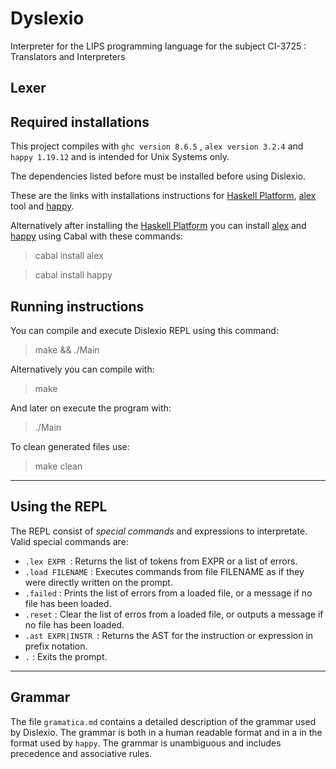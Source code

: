 # Dyslexio

Interpreter for the LIPS programming language for the subject CI-3725 : Translators and Interpreters

## Lexer

## Required installations

This project compiles with ```ghc version 8.6.5``` , ```alex version 3.2.4``` and ```happy 1.19.12``` and is intended for Unix Systems only.

The dependencies listed before must be installed before using Dislexio.

These are the links with installations instructions for [Haskell Platform](https://www.haskell.org/downloads/), [alex](https://www.haskell.org/alex/) tool and [happy](https://www.haskell.org/happy/).

Alternatively after installing the [Haskell Platform](https://www.haskell.org/downloads/) you can install [alex](https://www.haskell.org/alex/) and [happy](https://www.haskell.org/happy/) using Cabal with these commands:
> cabal install alex

> cabal install happy

## Running instructions

You can compile and execute Dislexio REPL using this command:
> make && ./Main

Alternatively you can compile with:
> make

And later on execute the program with:
> ./Main

To clean generated files use:
> make clean

---
## Using the REPL

The REPL consist of *special commands* and expressions to interpretate. Valid special commands are: 

* ```.lex EXPR ```: Returns the list of tokens from EXPR or a list of errors.
* ```.load FILENAME``` : Executes commands from file FILENAME as if they were directly written on the prompt.
* ```.failed``` : Prints the list of errors from a loaded file, or a message if no file has been loaded.
* ```.reset``` : Clear the list of erros from a loaded file, or outputs a message if no file has been loaded.
* ```.ast EXPR|INSTR ```: Returns the AST for the instruction or expression in prefix notation.
* ```.``` : Exits the prompt.

---
## Grammar

The file ```gramatica.md``` contains a detailed description of the grammar used by Dislexio. The grammar is both in a human readable format and in a in the format used by ```happy```. The grammar is unambiguous and includes precedence and associative rules.
